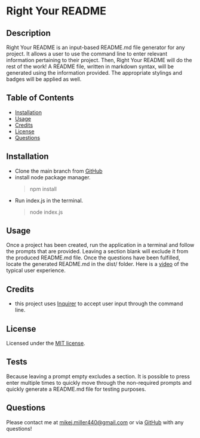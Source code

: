 # Right Your README

## Description
Right Your README is an input-based README.md file generator for any project. It allows a user to use the command line to enter relevant information pertaining to their project. Then, Right Your README will do the rest of the work! A README file, written in markdown syntax, will be generated using the information provided. The appropriate stylings and badges will be applied as well.

## Table of Contents
* [Installation](#installation)
* [Usage](#usage)
* [Credits](#credits)
* [License](#license)
* [Questions](#questions)

## Installation
- Clone the main branch from [GitHub](https://github.com/mimi5930/Right-Your-README)
- install node package manager.
    > npm install
- Run index.js in the terminal.
    > node index.js

## Usage 
Once a project has been created, run the application in a terminal and follow the prompts that are provided. Leaving a section blank will exclude it from the produced README.md file. Once the questions have been fulfilled, locate the generated README.md in the dist/ folder.
Here is a [video](https://watch.screencastify.com/v/7gNqR1Rj1nK1Veak8gJs) of the typical user experience.

## Credits
- this project uses [Inquirer](https://github.com/SBoudrias/Inquirer.js#readme) to accept user input through the command line.
## License
Licensed under the [MIT license](https://choosealicense.com/licenses/mit/).

## Tests
Because leaving a prompt empty excludes a section. It is possible to press enter multiple times to quickly move through the non-required prompts and quickly generate a README.md file for testing purposes.

## Questions
Please contact me at mikej.miller440@gmail.com or via [GitHub](https://github.com/mimi5930) with any questions!